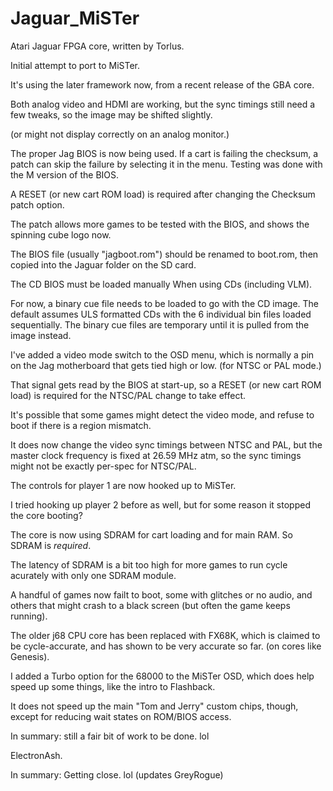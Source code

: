 # Jaguar_MiSTer

Atari Jaguar FPGA core, written by Torlus.

Initial attempt to port to MiSTer.

It's using the later framework now, from a recent release of the GBA core.

Both analog video and HDMI are working, but the sync timings still need a few tweaks, so the image may be shifted slightly.

(or might not display correctly on an analog monitor.)


The proper Jag BIOS is now being used. If a cart is failing the checksum, a patch can skip the failure by selecting it in the menu. Testing was done with the M version of the BIOS.

A RESET (or new cart ROM load) is required after changing the Checksum patch option.

The patch allows more games to be tested with the BIOS, and shows the spinning cube logo now.

The BIOS file (usually "jagboot.rom") should be renamed to boot.rom, then copied into the Jaguar folder on the SD card.

The CD BIOS must be loaded manually When using CDs (including VLM).

For now, a binary cue file needs to be loaded to go with the CD image. The default assumes ULS formatted CDs with the 6 individual bin files loaded sequentially. The binary cue files are temporary until it is pulled from the image instead.


I've added a video mode switch to the OSD menu, which is normally a pin on the Jag motherboard that gets tied high or low.
(for NTSC or PAL mode.)

That signal gets read by the BIOS at start-up, so a RESET (or new cart ROM load) is required for the NTSC/PAL change to take effect.

It's possible that some games might detect the video mode, and refuse to boot if there is a region mismatch.

It does now change the video sync timings between NTSC and PAL, but the master clock frequency is fixed at 26.59 MHz atm,
so the sync timings might not be exactly per-spec for NTSC/PAL.


The controls for player 1 are now hooked up to MiSTer.

I tried hooking up player 2 before as well, but for some reason it stopped the core booting?


The core is now using SDRAM for cart loading and for main RAM. So SDRAM is *required*.

The latency of SDRAM is a bit too high for more games to run cycle acurately with only one SDRAM module.


A handful of games now failt to boot, some with glitches or no audio, and others that might crash to a black screen (but often the game keeps running).
 
 
The older j68 CPU core has been replaced with FX68K, which is claimed to be cycle-accurate, and has shown to be very accurate so far.
(on cores like Genesis). 

I added a Turbo option for the 68000 to the MiSTer OSD, which does help speed up some things, like the intro to Flashback.

It does not speed up the main "Tom and Jerry" custom chips, though, except for reducing wait states on ROM/BIOS access.



In summary: still a fair bit of work to be done. lol

ElectronAsh.

In summary: Getting close. lol
(updates GreyRogue)
